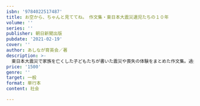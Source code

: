 ```yaml
---
isbn: '9784022517487'
title: お空から、ちゃんと見ててね。　作文集・東日本大震災遺児たちの１０年
volume: ''
series: ''
publisher: 朝日新聞出版
pubdate: '2021-02-19'
cover: ''
author: あしなが育英会／著
description: >-
  東日本大震災で家族を亡くした子どもたちが書いた震災や喪失の体験をまとめた作文集。過去の記録だけではなく10～25歳に成長した彼らの書き下ろし作文やインタビューも加え、10年の間に起こった考え方や心の変化にも迫る。
price: '1500'
genre: ''
target: 一般
format: 単行本
content: 社会

---
```

